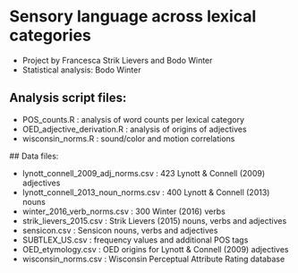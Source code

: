 # Sensory language across lexical categories
- Project by Francesca Strik Lievers and Bodo Winter
- Statistical analysis: Bodo Winter


## Analysis script files:

- POS_counts.R : analysis of word counts per lexical category
- OED_adjective_derivation.R : analysis of origins of adjectives
- wisconsin_norms.R : sound/color and motion correlations


## Data files:

- lynott_connell_2009_adj_norms.csv : 423 Lynott & Connell (2009) adjectives
- lynott_connell_2013_noun_norms.csv : 400 Lynott & Connell (2013) nouns
- winter_2016_verb_norms.csv : 300 Winter (2016) verbs
- strik_lievers_2015.csv : Strik Lievers (2015) nouns, verbs and adjectives
- sensicon.csv : Sensicon nouns, verbs and adjectives
- SUBTLEX_US.csv : frequency values and additional POS tags
- OED_etymology.csv : OED origins for Lynott & Connell (2009) adjectives
- wisconsin_norms.csv : Wisconsin Perceptual Attribute Rating database


